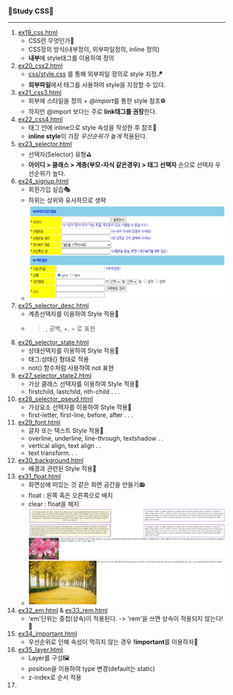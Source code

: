 ### 🎼Study CSS🎼
---
1. [ex19_css.html](./ex19_css.html)
   - CSS란 무엇인가👢
   - CSS정의 방식(내부정의, 외부파일정의, inline 정의)
   - **내부**에 style태그를 이용하여 정의
2. [ex20_css2.html](./ex20_css2.html)
   + [css/style.css](./css/style.css) 를 통해 외부파일 정의로 style 지정🪁
   - **외부파일**에서 태그를 사용하여 style을 지정할 수 있다.
3. [ex21_css3.html](./ex21_css3.html)
   - 외부에 스타일을 정의 + *@import*를 통한 style 참조⚽
   - 하지만 @import 보다는 주로 **link태그를 권장**한다.
4. [ex22_css4.html](./ex22_css4.html)
   - 태그 안에 inline으로 style 속성을 작성한 후 참조👜
   - **inline style**이 가장 *우선순위가 높게* 적용된다.
5. [ex23_selector.html](./ex23_selector.html)
   - 선택자(Selector) 유형⛳
   - **아이디 > 클래스 > 계층(부모-자식 같은경우) > 태그 선택자** 순으로  선택자 우선순위가 높다.
6. [ex24_signup.html](./ex24_signup.html)
   - 회원가입 실습🎭
   - 하위는 상위와 유사하므로 생략
   - ![회원가입 실습](./img/signupImg.JPG)
7. [ex25_selector_desc.html](./ex25_selector_desc.html)
   - 계층선택자를 이용하여 Style 적용🏒
   - >, 공백, +, ~ 로 표현
8. [ex26_selector_state.html](./ex26_selector_state.html)
   - 상태선택자를 이용하여 Style 적용🎾
   - 태그:상태{} 형태로 적용
   - not() 함수처럼 사용하여 not 표현
9. [ex27_selector_state2.html](./ex27_selector_state2.html)
   - 가상 클래스 선택자를 이용하여 Style 적용👠
   - firstchild, lastchild, nth-child . . .
10. [ex28_selector_pseud.html](./ex28_selector_pseud.html)
    - 가상요소 선택자를 이용하여 Style 적용🎨
    - first-letter, first-line, before, after . . .
11. [ex29_font.html](./ex29_font.html)
    - 글자 또는 텍스트 Style 적용🥁
    - overline, underline, line-through, textshadow . . 
    - vertical align, text align . .
    - text transform. . .
12. [ex30_background.html](./ex30_background.html)
    - 배경과 관련된 Style 적용👙
13. [ex31_float.html](./ex31_float.html)
    - 화면상에 떠있는 것 같은 화면 공간을 만들기📻
    - float : 왼쪽 혹은 오른쪽으로 배치
    - clear : float을 해지
    - ![floatPractice](./img/floatImg.JPG)
14. [ex32_em.html](./ex32_em.html) & [ex33_rem.html](./ex33_rem.html)
    - 'em'단위는 중첩(상속)이 적용된다. -> 'rem'을 쓰면 상속이 적용되지 않는다!🧶
15. [ex34_important.html](./ex34_important.html)
    - 우선순위로 인해 속성이 먹히지 않는 경우 **!important**를 이용하자🧵
16. [ex35_layer.html](./ex35_layer.html)
    - Layer를 구성🖼
    - position을 이용하여 type 변경(default는 static)
    - z-index로 순서 적용
17. 